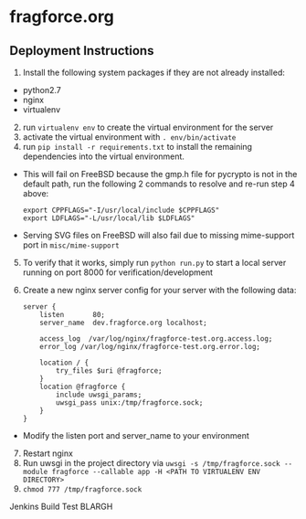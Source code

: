 # fragforce.org
## Deployment Instructions
1. Install the following system packages if they are not already installed:
  * python2.7
  * nginx
  * virtualenv
2. run ```virtualenv env``` to create the virtual environment for the server
3. activate the virtual environment with ```. env/bin/activate```
4. run ```pip install -r requirements.txt``` to install the remaining dependencies into the virtual environment.
  * This will fail on FreeBSD because the gmp.h file for pycrypto is not in the default path, run the following 2 commands to resolve and re-run step 4 above:

    ```
    export CPPFLAGS="-I/usr/local/include $CPPFLAGS"
    export LDFLAGS="-L/usr/local/lib $LDFLAGS"
    ```
  * Serving SVG files on FreeBSD will also fail due to missing mime-support port in ```misc/mime-support```
5. To verify that it works, simply run ```python run.py``` to start a local server running on port 8000 for verification/development
6. Create a new nginx server config for your server with the following data: 

    ```
    server {
        listen       80;
        server_name  dev.fragforce.org localhost;

        access_log  /var/log/nginx/fragforce-test.org.access.log;
        error_log /var/log/nginx/fragforce-test.org.error.log;

        location / {
            try_files $uri @fragforce;
        }
        location @fragforce {
            include uwsgi_params;
            uwsgi_pass unix:/tmp/fragforce.sock;
        }
    }
    ```
  * Modify the listen port and server_name to your environment
7. Restart nginx
8. Run uwsgi in the project directory via ```uwsgi -s /tmp/fragforce.sock --module fragforce --callable app -H <PATH TO VIRTUALENV ENV DIRECTORY>```
9. ```chmod 777 /tmp/fragforce.sock```



Jenkins Build Test
BLARGH
